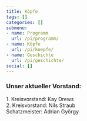 ```yaml
---
title: Köpfe
tags: []
categories: []
submenu:
- name: Programm
  url: /pi/programm/
- name: Köpfe
  url: /pi/koepfe/
- name: Geschichte
  url: /pi/geschichte/
social: []
---
```

### Unser aktueller Vorstand:

1\. Kreisvorstand: Kay Drews  
2\. Kreisvorstand: Nils Straub  
Schatzmeister: Adrian György